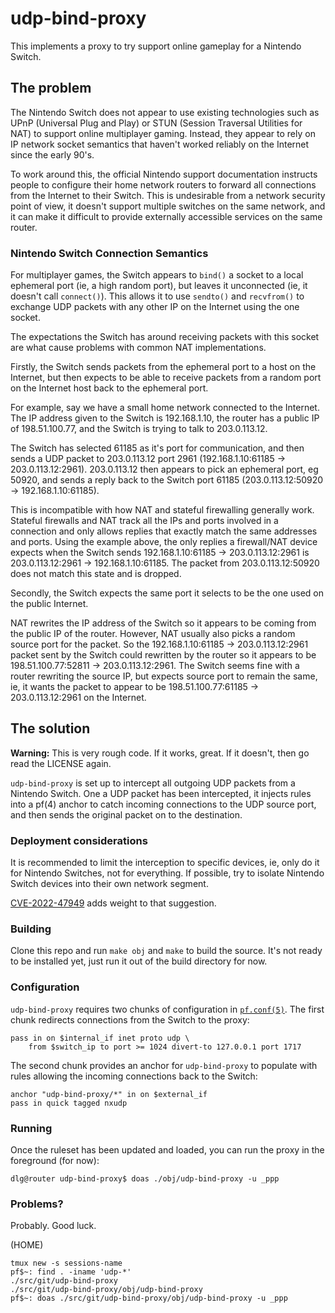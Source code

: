 # udp-bind-proxy

This implements a proxy to try support online gameplay for a Nintendo
Switch.

## The problem

The Nintendo Switch does not appear to use existing technologies
such as UPnP (Universal Plug and Play) or STUN (Session Traversal
Utilities for NAT) to support online multiplayer gaming. Instead,
they appear to rely on IP network socket semantics that haven't
worked reliably on the Internet since the early 90's.

To work around this, the official Nintendo support documentation
instructs people to configure their home network routers to forward
all connections from the Internet to their Switch. This is undesirable
from a network security point of view, it doesn't support multiple
switches on the same network, and it can make it difficult to provide
externally accessible services on the same router.

### Nintendo Switch Connection Semantics

For multiplayer games, the Switch appears to `bind()` a socket to
a local ephemeral port (ie, a high random port), but leaves it
unconnected (ie, it doesn't call `connect()`). This allows it to
use `sendto()` and `recvfrom()` to exchange UDP packets with any
other IP on the Internet using the one socket.

The expectations the Switch has around receiving packets with this
socket are what cause problems with common NAT implementations.

Firstly, the Switch sends packets from the ephemeral port to a host
on the Internet, but then expects to be able to receive packets
from a random port on the Internet host back to the ephemeral port.

For example, say we have a small home network connected to the
Internet. The IP address given to the Switch is 192.168.1.10, the
router has a public IP of 198.51.100.77, and the Switch is trying
to talk to 203.0.113.12.

The Switch has selected 61185 as it's port for communication, and
then sends a UDP packet to 203.0.113.12 port 2961 (192.168.1.10:61185
-> 203.0.113.12:2961). 203.0.113.12 then appears to pick an ephemeral
port, eg 50920, and sends a reply back to the Switch port 61185
(203.0.113.12:50920 -> 192.168.1.10:61185).

This is incompatible with how NAT and stateful firewalling generally
work. Stateful firewalls and NAT track all the IPs and ports involved
in a connection and only allows replies that exactly match the same
addresses and ports. Using the example above, the only replies a
firewall/NAT device expects when the Switch sends 192.168.1.10:61185
-> 203.0.113.12:2961 is 203.0.113.12:2961 -> 192.168.1.10:61185.
The packet from 203.0.113.12:50920 does not match this state and
is dropped.

Secondly, the Switch expects the same port it selects to be the one
used on the public Internet.

NAT rewrites the IP address of the Switch so it appears to be coming
from the public IP of the router. However, NAT usually also picks
a random source port for the packet. So the 192.168.1.10:61185 ->
203.0.113.12:2961 packet sent by the Switch could rewritten by the
router so it appears to be 198.51.100.77:52811 -> 203.0.113.12:2961.
The Switch seems fine with a router rewriting the source IP, but
expects source port to remain the same, ie, it wants the packet to
appear to be 198.51.100.77:61185 -> 203.0.113.12:2961 on the Internet.

## The solution

**Warning:** This is very rough code. If it works, great. If it
doesn't, then go read the LICENSE again.

`udp-bind-proxy` is set up to intercept all outgoing UDP packets
from a Nintendo Switch. One a UDP packet has been intercepted, it
injects rules into a pf(4) anchor to catch incoming connections to
the UDP source port, and then sends the original packet on to the
destination.

### Deployment considerations

It is recommended to limit the interception to specific devices,
ie, only do it for Nintendo Switches, not for everything. If possible,
try to isolate Nintendo Switch devices into their own network
segment.

[CVE-2022-47949](https://cve.report/CVE-2022-47949) adds weight to
that suggestion.

### Building

Clone this repo and run `make obj` and `make` to build the source.
It's not ready to be installed yet, just run it out of the build
directory for now.

### Configuration

`udp-bind-proxy` requires two chunks of configuration in
[`pf.conf(5)`](https://man.openbsd.org/pf.conf.5). The first chunk
redirects connections from the Switch to the proxy:

```
pass in on $internal_if inet proto udp \
    from $switch_ip to port >= 1024 divert-to 127.0.0.1 port 1717
```

The second chunk provides an anchor for `udp-bind-proxy` to populate
with rules allowing the incoming connections back to the Switch:

```
anchor "udp-bind-proxy/*" in on $external_if
pass in quick tagged nxudp
```

### Running

Once the ruleset has been updated and loaded, you can run the proxy
in the foreground (for now):

```
dlg@router udp-bind-proxy$ doas ./obj/udp-bind-proxy -u _ppp
```

### Problems?

Probably. Good luck.


(HOME)
```
tmux new -s sessions-name
pf$~: find . -iname 'udp-*'
./src/git/udp-bind-proxy
./src/git/udp-bind-proxy/obj/udp-bind-proxy
pf$~: doas ./src/git/udp-bind-proxy/obj/udp-bind-proxy -u _ppp
```
